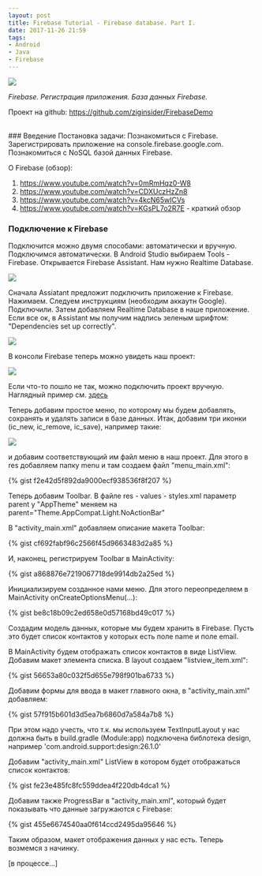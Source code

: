 ```yaml
---
layout: post
title: Firebase Tutorial - Firebase database. Part I.
date: 2017-11-26 21:59
tags:
- Android
- Java
- Firebase
---
```

<img src="{{ site.baseurl }}/images/firebase/firebase_logo.png">
<br>

*Firebase. Регистрация приложения. База данных Firebase.*

Проект на github: <a href="https://github.com/ziginsider/FirebaseDemo/tree/master">https://github.com/ziginsider/FirebaseDemo</a>

<br>
### Введение
Постановка задачи: Познакомиться с Firebase. Зарегистрировать приложение на console.firebase.google.com. Познакомиться с NoSQL базой данных Firebase.

О Firebase (обзор):
1. https://www.youtube.com/watch?v=0mRmHqz0-W8
2. https://www.youtube.com/watch?v=CDXUczHzZn8
3. https://www.youtube.com/watch?v=4kcN65wICVs 
4. https://www.youtube.com/watch?v=KGsPL7o2R7E - краткий обзор

### Подключение к Firebase

Подключится можно двумя способами: автоматически и вручную. Подключимся автоматически. В Android Studio выбираем Tools - Firebase. Открывается Firebase Assistant. Нам нужно Realtime Database.

<img src="{{ site.baseurl }}/images/firebase/firebase_1.jpg">

Сначала Assiatant предложит подключить приложение к Firebase. Нажимаем. Следуем инструкциям (необходим аккаутн Google). Подключили. Затем добавляем Realtime Database в наше приложение. Если все ок, в Assistant мы получим надпись зеленым шрифтом: "Dependencies set up correctly". 

<img src="{{ site.baseurl }}/images/firebase/firebase_2.jpg">

В консоли Firebase теперь можно увидеть наш проект:

<img src="{{ site.baseurl }}/images/firebase/firebase_3.jpg">

Если что-то пошло не так, можно подключить проект вручную. Наглядный пример см. <a href="https://youtu.be/tAV_ehyZmTE?t=1m5s">здесь</a>

Теперь добавим простое меню, по которому мы будем добавлять, сохранять и удалять записи в базе данных. Итак, добавим три иконки (ic_new, ic_remove, ic_save), например такие:

<img src="{{ site.baseurl }}/images/firebase/icons.jpg">

и добавим соответствующий им файл меню в наш проект. Для этого в res добавляем папку menu и там создаем файл "menu_main.xml":

{% gist f2e42d5f892da9000ecf938536f8f207 %}

Теперь добавим Toolbar. В файле res - values - styles.xml параметр parent у "AppTheme" меняем на parent="Theme.AppCompat.Light.NoActionBar"

В "activity_main.xml" добавляем описание макета Toolbar:

{% gist cf692fabf96c2566f45d9663483d2a85 %}

И, наконец, регистрируем Toolbar в MainActivity:

{% gist a868876e7219067718de9914db2a25ed %}

Инициализируем созданное нами меню. Для этого переопределяем в MainActivity onCreateOptionsMenu(...):

{% gist be8c18b09c2ed658e0d57168bd49c017 %}

Создадим модель данных, которые мы будем хранить в Firebase. Пусть это будет список контактов у которых есть поле name и поле email.

В MainActivity будем отображать список контактов в виде ListView. Добавим макет элемента списка. В layout создаем "listview_item.xml":

{% gist 56653a80c032f5d655e798f901ba6733 %}

Добавим формы для ввода в макет главного окна, в "activity_main.xml" добавляем: 

{% gist 57f915b601d3d5ea7b6860d7a584a7b8 %}

При этом надо учесть, что т.к. мы используем TextInputLayout у нас должна быть в build.gradle (Module:app) подключена библотека design, например 'com.android.support:design:26.1.0'

Добавим "activity_main.xml" ListView в котором будет отображаться список контактов:

{% gist fe23e485fc8fc559ddea4f220db4dca1 %}

Добавим также ProgressBar в "activity_main.xml", который будет показывать что данные загружаются с Firebase:

{% gist 455e6674540aa0f614ccd2495da95646 %}

Таким образом, макет отображения данных у нас есть. Теперь возмемся з начинку.



[в процессе...]

